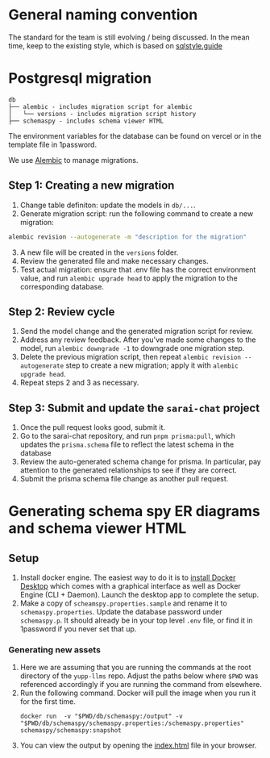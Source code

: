 # General naming convention

The standard for the team is still evolving / being discussed. In the mean time, keep to the existing style, which is based on [sqlstyle.guide](https://www.sqlstyle.guide/#naming-conventions)

# Postgresql migration 

```
db
├── alembic - includes migration script for alembic
│   └── versions - includes migration script history
├── schemaspy - includes schema viewer HTML
```

The environment variables for the database can be found on vercel or in the template file in 1password. 

We use [Alembic](https://alembic.sqlalchemy.org/en/latest/) to manage migrations. 

## Step 1: Creating a new migration

1. Change table definiton: update the models in `db/...`. 
2. Generate migration script: run the following command to create a new migration:
```bash
alembic revision --autogenerate -m "description for the migration"
```
3. A new file will be created in the `versions` folder. 
4. Review the generated file and make necessary changes. 
5. Test actual migration: ensure that .env file has the correct environment value, and run `alembic upgrade head` to apply the migration to the corresponding database. 

## Step 2: Review cycle
1. Send the model change and the generated migration script for review.
2. Address any review feedback. After you've made some changes to the model, run `alembic downgrade -1` to downgrade one migration step. 
3. Delete the previous migration script, then repeat `alembic revision --autogenerate` step to create a new migration; apply it with `alembic upgrade head`. 
4. Repeat steps 2 and 3 as necessary.

## Step 3: Submit and update the `sarai-chat` project
1. Once the pull request looks good, submit it.
2. Go to the sarai-chat repository, and run `pnpm prisma:pull`, which updates the `prisma.schema` file to reflect the latest schema in the database
3. Review the auto-generated schema change for prisma. In particular, pay attention to the generated relationships to see if they are correct.
4. Submit the prisma schema file change as another pull request. 

# Generating schema spy ER diagrams and schema viewer HTML
## Setup
1. Install docker engine. The easiest way to do it is to [install Docker Desktop](https://docs.docker.com/desktop/install/mac-install/) which comes with a graphical interface as well as Docker Engine (CLI + Daemon). Launch the desktop app to complete the setup.
2. Make a copy of `scheamspy.properties.sample` and rename it to `schemaspy.properties`. Update the database password under `schemaspy.p`. It should already be in your top level `.env` file, or find it in 1password if you never set that up.

### Generating new assets
1. Here we are assuming that you are running the commands at the root directory of the `yupp-llms` repo. Adjust the paths below where `$PWD` was referenced accordingly if you are running the command from elsewhere.
2. Run the following command. Docker will pull the image when you run it for the first time. 
   ```
   docker run  -v "$PWD/db/schemaspy:/output" -v "$PWD/db/schemaspy/schemaspy.properties:/schemaspy.properties" schemaspy/schemaspy:snapshot
   ```
3. You can view the output by opening the [index.html](schemaspy/index.html) file in your browser.
